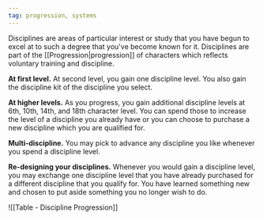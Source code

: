 ```yaml
---
tag: progression, systems
---
```

Disciplines are areas of particular interest or study that you have begun to excel at to such a degree that you've become known for it. Disciplines are part of the [[Progression|progression]] of characters which reflects voluntary training and discipline.

**At first level.** At second level, you gain one discipline level. You also gain the discipline kit of the discipline you select.

**At higher levels.** As you progress, you gain additional discipline levels at 6th, 10th, 14th, and 18th character level. You can spend those to increase the level of a discipline you already have or you can choose to purchase a new discipline which you are qualified for.

**Multi-discipline.** You may pick to advance any discipline you like whenever you spend a discipline level.

**Re-designing your disciplines.** Whenever you would gain a discipline level, you may exchange one discipline level that you have already purchased for a different discipline that you qualify for. You have learned something new and chosen to put aside something you no longer wish to do.

![[Table - Discipline Progression]]
